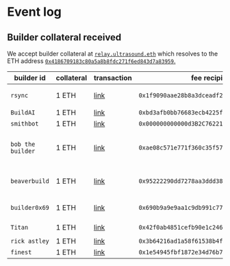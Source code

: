 # Event log

## Builder collateral received

We accept builder collateral at [`relay.ultrasound.eth`](https://app.ens.domains/name/relay.ultrasound.eth/details) which resolves to the ETH address [`0x4186709183c80a5a8b8fdc271f6ed843d7a83959`.](https://beaconcha.in/address/0x4186709183c80a5a8b8fdc271f6ed843d7a83959)

|builder id |collateral |	transaction	| fee recipient | pubkeys |
|------------------| --------- | ----------- | ----------- |----|
| `rsync` | 1 ETH |	[link](https://etherscan.io/tx/0x3f3213b0029b023f6a2850aeacc3d6a91cee8053a082eaaff397d4249430b92a) | 	`0x1f9090aae28b8a3dceadf281b0f12828e676c326`|`0x978a35c39c41aadbe35ea29712bccffb117cc6ebcad4d86ea463d712af1dc80131d0c650dc29ba29ef27c881f43bd587`<br> `0x83d3495a2951065cf19c4d282afca0a635a39f6504bd76282ed0138fe28680ec60fa3fd149e6d27a94a7d90e7b1fb640`<br> `0x945fc51bf63613257792926c9155d7ae32db73155dc13bdfe61cd476f1fd2297b66601e8721b723cef11e4e6682e9d87`| 
| `BuildAI` | 1 ETH |	[link](https://etherscan.io/tx/0x816f58e110a0b377ff1dbbedd9300d7fc6e40644e25cca24c11d151b8171ddc9) | `0xbd3afb0bb76683ecb4225f9dbc91f998713c3b01`|`0x82ba7cadcdfc1b156ba2c48c1c627428ba917858e62c3a97d8f919510da23d0f11cf5db53cb92a5faf5de7d31bf38632`|
| `smithbot` | 1 ETH |	[link](https://etherscan.io/tx/0xb8cbbab2057af9a346cab68c5efda34fe4fa6fadf8f0a9a1ee42d094fc81724b) | 	`0x000000000000d3B2C76221467d2f8c8f1dE832A2`| `0xb333337fac190c13f152d81c2127b156a2e73ef074f396cf2ac9b1443f6124e57b80267b989095d04c7a2f2e0a3f0bc0`|
| `bob the builder` | 1 ETH |	[link](https://etherscan.io/tx/0xd1c83a5214e2862bf55cb29b6430c86c204c06e7da91548b8cd3c79f98472cc6) | 	`0xae08c571e771f360c35f5715e36407ecc89d91ed`| `0x8d6e6c1b552fb5acba2a08eb882008f93f18f0e9c36ff96983778a3c167dd121ced4d214ae5380a9527a8f5ec64e3efd`<br>`0x91afe2631915f3fbd83f1d75e13ae8597b593441344bb55bf542b9bac31f662d1c820cafe4cde17291f115bb68a9945a`<br>`0x987ff80fcf6c5ee530f4a4352884cb89fc5f57ab287e58dd44d641f3bbe4cc40633d6ba0bbecc9c81b1d5be40a2abb99`<br>`0xa31892c0466813868f0cd8d3255dab5f84ae1a6d4a28a85bd85a68c30de311b5ad9b535bc611daa6bcf2365677f7a3fd`<br>`0x8c344feeb5426018c1855bc33cf739c15ce43fe780fc13275163f3c33075318619e6b2151407f87a970be24443c9cea4` |
| `beaverbuild` | 1 ETH |	[link](https://etherscan.io/tx/0x288317a0433187b980b3a912aeb1c4dc5135325d40f3acbece95a28f307ac87c) | 	`0x95222290dd7278aa3ddd389cc1e1d165cc4bafe5`|`0x8dde59a0d40b9a77b901fc40bee1116acf643b2b60656ace951a5073fe317f57a086acf1eac7502ea32edcca1a900521`<br>`0xb5d883565500910f3f10f0a2e3a031139d972117a3b67da191ff93ba00ba26502d9b65385b5bca5e7c587273e40f2319`<br>`0x96a59d355b1f65e270b29981dd113625732539e955a1beeecbc471dd0196c4804574ff871d47ed34ff6d921061e9fc27`<br>`0xaec4ec48c2ec03c418c599622980184e926f0de3c9ceab15fc059d617fa0eafe7a0c62126a4657faf596a1b211eec347`|
| `builder0x69` | 1 ETH |	[link](https://etherscan.io/tx/0x88a7537777881b9ed85bb6ea0e039656f4537ad3922b3f7691f32913f18a163b) | 	`0x690b9a9e9aa1c9db991c7721a92d351db4fac990`|`0xa4fb63c2ceeee73d1f1711fadf1c5357ac98cecb999d053be613f469a48f7416999a4da35dd60a7824478661399e6772`<br>`0xa971c4ee4ac5d47e0fb9e16be05981bfe51458f14c06b7a020304099c23d2d9952d4254cc50f291c385d15e7cae0cf9d` <br>`0xb194b2b8ec91a71c18f8483825234679299d146495a08db3bf3fb955e1d85a5fca77e88de93a74f4e32320fc922d3027`|
| `Titan` | 1 ETH |	[link](https://etherscan.io/tx/0x2d687831839d5332e33d110bae46b5f343d2cb76e518e6006695cafea4b0bb51) | 	`0x42f0ab4851cefb90e1c246067f7ae857577e608d`|`0xb67eaa5efcfa1d17319c344e1e5167811afbfe7922a2cf01c9a361f465597a5dc3a5472bd98843bac88d2541a78eab08`<br>`0x94a076b27f294dc44b9fd44d8e2b063fb129bc85ed047da1cefb82d16e1a13e6b50de31a86f5b233d1e6bbaca3c69173`|
| `rick astley` | 1 ETH |	[link](https://etherscan.io/tx/0x9070084b8b6c9bf07b9e622c932400ee541b3618f3856b1a46611644910e37c3) | 	`0x3b64216ad1a58f61538b4fa1b27327675ab7ed67`|`0xab847befe59b5effffa12f47acf44cbf8ef875e7c891a4ee9e9c483254cf9a55f5ed688e43ff5bc6cd9276e99091921b`|
| `finest` | 1 ETH |	[link](https://etherscan.io/tx/0x192ae5b7275249b7b4dcc262ecbd921a0be739b461fbb81be927362b120568d2) | 	`0x1e54945fbf1872e34d76b7d72151b861704df8b2`|`0x984357f7e6489e5e04049920bf63087ee6904272e937371f27ae84c064c36ae28f0f7bbb9f127fcd736df63a34172c11`|



